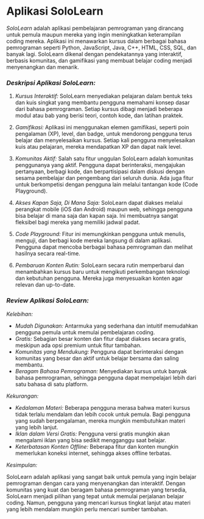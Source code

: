 # Aplikasi SoloLearn


*SoloLearn* adalah aplikasi pembelajaran pemrograman yang dirancang untuk pemula maupun mereka yang ingin meningkatkan keterampilan coding mereka. Aplikasi ini menawarkan kursus dalam berbagai bahasa pemrograman seperti Python, JavaScript, Java, C++, HTML, CSS, SQL, dan banyak lagi. SoloLearn dikenal dengan pendekatannya yang interaktif, berbasis komunitas, dan gamifikasi yang membuat belajar coding menjadi menyenangkan dan menarik.

### *Deskripsi Aplikasi SoloLearn:*

1. *Kursus Interaktif:* SoloLearn menyediakan pelajaran dalam bentuk teks dan kuis singkat yang membantu pengguna memahami konsep dasar dari bahasa pemrograman. Setiap kursus dibagi menjadi beberapa modul atau bab yang berisi teori, contoh kode, dan latihan praktek.

2. *Gamifikasi:* Aplikasi ini menggunakan elemen gamifikasi, seperti poin pengalaman (XP), level, dan badge, untuk mendorong pengguna terus belajar dan menyelesaikan kursus. Setiap kali pengguna menyelesaikan kuis atau pelajaran, mereka mendapatkan XP dan dapat naik level.

3. *Komunitas Aktif:* Salah satu fitur unggulan SoloLearn adalah komunitas penggunanya yang aktif. Pengguna dapat berinteraksi, mengajukan pertanyaan, berbagi kode, dan berpartisipasi dalam diskusi dengan sesama pembelajar dan pengembang dari seluruh dunia. Ada juga fitur untuk berkompetisi dengan pengguna lain melalui tantangan kode (Code Playground).

4. *Akses Kapan Saja, Di Mana Saja:* SoloLearn dapat diakses melalui perangkat mobile (iOS dan Android) maupun web, sehingga pengguna bisa belajar di mana saja dan kapan saja. Ini membuatnya sangat fleksibel bagi mereka yang memiliki jadwal padat.

5. *Code Playground:* Fitur ini memungkinkan pengguna untuk menulis, menguji, dan berbagi kode mereka langsung di dalam aplikasi. Pengguna dapat mencoba berbagai bahasa pemrograman dan melihat hasilnya secara real-time.

6. *Pembaruan Konten Rutin:* SoloLearn secara rutin memperbarui dan menambahkan kursus baru untuk mengikuti perkembangan teknologi dan kebutuhan pengguna. Mereka juga menyesuaikan konten agar relevan dan up-to-date.

### *Review Aplikasi SoloLearn:*

*Kelebihan:*

- *Mudah Digunakan:* Antarmuka yang sederhana dan intuitif memudahkan pengguna pemula untuk memulai pembelajaran coding.
- *Gratis:* Sebagian besar konten dan fitur dapat diakses secara gratis, meskipun ada opsi premium untuk fitur tambahan.
- *Komunitas yang Mendukung:* Pengguna dapat berinteraksi dengan komunitas yang besar dan aktif untuk belajar bersama dan saling membantu.
- *Beragam Bahasa Pemrograman:* Menyediakan kursus untuk banyak bahasa pemrograman, sehingga pengguna dapat mempelajari lebih dari satu bahasa di satu platform.

*Kekurangan:*

- *Kedalaman Materi:* Beberapa pengguna merasa bahwa materi kursus tidak terlalu mendalam dan lebih cocok untuk pemula. Bagi pengguna yang sudah berpengalaman, mereka mungkin membutuhkan materi yang lebih lanjut.
- *Iklan dalam Versi Gratis:* Pengguna versi gratis mungkin akan mengalami iklan yang bisa sedikit mengganggu saat belajar.
- *Keterbatasan Konten Offline:* Beberapa fitur dan konten mungkin memerlukan koneksi internet, sehingga akses offline terbatas.

*Kesimpulan:*

SoloLearn adalah aplikasi yang sangat baik untuk pemula yang ingin belajar pemrograman dengan cara yang menyenangkan dan interaktif. Dengan komunitas yang kuat dan beragam bahasa pemrograman yang tersedia, SoloLearn menjadi pilihan yang tepat untuk memulai perjalanan belajar coding. Namun, pengguna yang mencari kursus tingkat lanjut atau materi yang lebih mendalam mungkin perlu mencari sumber tambahan.